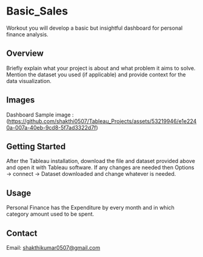 # Basic_Sales

Workout you will develop a basic but insightful dashboard for personal finance analysis.

## Overview

Briefly explain what your project is about and what problem it aims to solve. Mention the dataset you used (if applicable) and provide context for the data visualization.

## Images
Dashboard Sample image : (https://github.com/shakthi0507/Tableau_Projects/assets/53219946/e1e2240a-007a-40eb-9cd8-5f7ad3322d7f)

## Getting Started

After the Tableau installation, download the file and dataset provided above and open it with Tableau software. 
If any changes are needed then Options -> connect -> Dataset downloaded and change whatever is needed. 

## Usage

Personal Finance has the Expenditure by every month and in which category amount used to be spent.


## Contact

Email: shakthikumar0507@gmail.com

